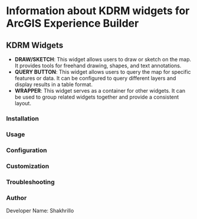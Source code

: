 # Information about KDRM widgets for ArcGIS Experience Builder

## KDRM Widgets
- **DRAW/SKETCH**: This widget allows users to draw or sketch on the map. It provides tools for freehand drawing, shapes, and text annotations.
- **QUERY BUTTON**: This widget allows users to query the map for specific features or data. It can be configured to query different layers and display results in a table format.
- **WRAPPER**: This widget serves as a container for other widgets. It can be used to group related widgets together and provide a consistent layout.

### Installation


### Usage

### Configuration

### Customization

### Troubleshooting

### Author
Developer Name: Shakhrillo

